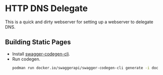 # HTTP DNS Delegate

This is a quick and dirty webserver for setting up a webserver to delegate DNS.


## Building Static Pages

- Install [swagger-codegen-cli](https://hub.docker.com/r/swaggerapi/swagger-codegen-cli).
- Run codegen.
  ```bash
  podman run docker.io/swaggerapi/swagger-codegen-cli generate -i doc/openapi.yml -l html
  ```